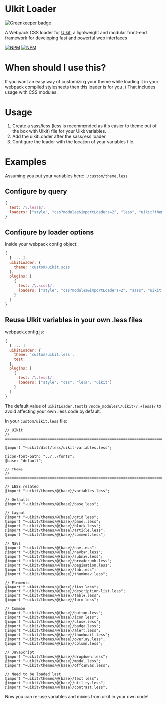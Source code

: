 # UIkit Loader

[![Greenkeeper badge](https://badges.greenkeeper.io/stipsan/uikit-loader.svg)](https://greenkeeper.io/)

A Webpack CSS loader for [UIkit](http://getuikit.com/), a lightweight and modular front-end framework for developing fast and powerful web interfaces

[![NPM](https://nodei.co/npm/uikit-loader.png?downloadRank=true)](https://www.npmjs.com/package/uikit-loader)
[![NPM](https://nodei.co/npm-dl/uikit-loader.png?months=3&height=2)](https://nodei.co/npm/uikit-loader/)

# When should I use this?

If you want an easy way of customizing your theme while loading it in your webpack compiled stylesheets then this loader is for you ;)
That includes usage with CSS modules.

# Usage

1. Create a sass/less (less is recommended as it's easier to theme out of the box with UIkit) file for your UIkit variables.
2. Add the uikitLoader after the sass/less loader.
3. Configure the loader with the location of your variables file.

# Examples

Assuming you put your variables here: `./custom/theme.less`

## Configure by query

```javascript
{
  test: /\.less$/,
  loaders: ["style", "css?modules&importLoaders=2", "less", "uikit?theme=custom/theme.less"]
}
```

## Configure by loader options

Inside your webpack config object:
```javascript
{
  [ ... ]
  uikitLoader: {
    theme: 'custom/uikit.scss'
  },
  plugins: [
    {
      test: /\.scss$/,
      loaders: ["style", "css?modules&importLoaders=2", "sass", "uikit"]
    }
  ]
}
```

## Reuse UIkit variables in your own .less files

webpack.config.js:
```javascript
{
  [ ... ]
  uikitLoader: {
    theme: 'custom/uikit.less',
    test:
  },
  plugins: [
    {
      test: /\.less$/,
      loaders: ["style", "css", "less", "uikit"]
    }
  ]
}
```

The default value of `uikitLoader.test` is `/node_modules\/uikit\/.+less$/`
to avoid affecting your own .less code by default.

In your `custom/uikit.less` file:
```less
// UIkit
// ========================================================================

@import "~uikit/dist/less/uikit-variables.less";

@icon-font-path: "../../fonts";
@base: "default";

// Theme
// ========================================================================

// LESS related
@import "~uikit/themes/@{base}/variables.less";

// Defaults
@import "~uikit/themes/@{base}/base.less";

// Layout
@import "~uikit/themes/@{base}/grid.less";
@import "~uikit/themes/@{base}/panel.less";
@import "~uikit/themes/@{base}/block.less";
@import "~uikit/themes/@{base}/article.less";
@import "~uikit/themes/@{base}/comment.less";

// Navs
@import "~uikit/themes/@{base}/nav.less";
@import "~uikit/themes/@{base}/navbar.less";
@import "~uikit/themes/@{base}/subnav.less";
@import "~uikit/themes/@{base}/breadcrumb.less";
@import "~uikit/themes/@{base}/pagination.less";
@import "~uikit/themes/@{base}/tab.less";
@import "~uikit/themes/@{base}/thumbnav.less";

// Elements
@import "~uikit/themes/@{base}/list.less";
@import "~uikit/themes/@{base}/description-list.less";
@import "~uikit/themes/@{base}/table.less";
@import "~uikit/themes/@{base}/form.less";

// Common
@import "~uikit/themes/@{base}/button.less";
@import "~uikit/themes/@{base}/icon.less";
@import "~uikit/themes/@{base}/close.less";
@import "~uikit/themes/@{base}/badge.less";
@import "~uikit/themes/@{base}/alert.less";
@import "~uikit/themes/@{base}/thumbnail.less";
@import "~uikit/themes/@{base}/overlay.less";
@import "~uikit/themes/@{base}/column.less";

// JavaScript
@import "~uikit/themes/@{base}/dropdown.less";
@import "~uikit/themes/@{base}/modal.less";
@import "~uikit/themes/@{base}/offcanvas.less";

// Need to be loaded last
@import "~uikit/themes/@{base}/text.less";
@import "~uikit/themes/@{base}/utility.less";
@import "~uikit/themes/@{base}/contrast.less";
```

Now you can re-use variables and mixins from uikit in your own code!
